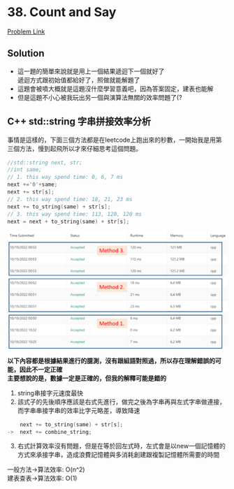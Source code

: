 # 38. Count and Say

[Problem Link](https://leetcode.com/problems/count-and-say/)

## Solution

* 這一題的簡單來說就是用上一個結果遞迴下一個就好了<br>
  遞迴方式跟初始值都給好了，照做就能解題了
* 這題會被噴大概就是這題沒什麼學習意義吧，因為答案固定，建表也能解
* 但是這題不小心被我玩出另一個與演算法無關的效率問題了(?

## C++ std::string 字串拼接效率分析
事情是這樣的，下面三個方法都是在leetcode上跑出來的秒數，一開始我是用第三個方法，慢到起飛所以才來仔細思考這個問題。<br>

``` cpp
//std::string next, str;
//int same;
// 1. this way spend time: 0, 6, 7 ms
next +='0'+same;
next += str[s];
// 2. this way spend time: 18, 21, 23 ms
next += to_string(same) + str[s];
// 3. this way spend time: 113, 120, 120 ms
next = next + to_string(same) + str[s];
```
![submitted_result](./submitted_result.png)

**以下內容都是根據結果進行的臆測，沒有跟組語對照過，所以存在理解錯誤的可能，因此不一定正確<br>
主要想說的是，數據一定是正確的，但我的解釋可能是錯的**
1.  string串接字元速度最快
2.  該式子的先後順序應該是右式先進行，做完之後為字串再與左式字串做連接，而字串串接字串的效率比字元略差，導致降速<br>
``` C++
    next += to_string(same) + str[s];
->  next += combine_string;
```    
3.  右式計算效率沒有問題，但是在等於回左式時，左式會是以new一個記憶體的方式來承接字串，造成浪費記憶體與多消耗創建跟複製記憶體所需要的時間

一般方法->算法效率: O(n^2)<br>
建表查表->算法效率: O(1)<br>
